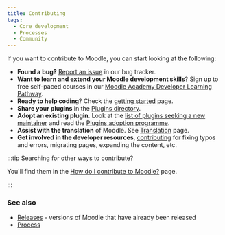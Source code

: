 ```yaml
---
title: Contributing
tags:
  - Core development
  - Processes
  - Community
---
```


If you want to contribute to Moodle, you can start looking at the following:

- **Found a bug?** [Report an issue](/general/development/tracker#reporting-an-issue) in our bug tracker.
- **Want to learn and extend your Moodle development skills**? Sign up to free self-paced courses in our [Moodle Academy Developer Learning Pathway](https://learn.moodle.org/).
- **Ready to help coding**? Check the [getting started](/general/development/gettingstarted) page.
- **Share your plugins** in the [Plugins directory](https://moodle.org/plugins).
- **Adopt an existing plugin**. Look at the [list of plugins seeking a new maintainer](https://moodle.org/plugins/browse.php?list=set&id=61) and read the [Plugins adoption programme](https://moodle.org/mod/forum/discuss.php?d=260354).
- **Assist with the translation** of Moodle. See [Translation](/general/development/process/translation) page.
- **Get involved in the developer resources**, [contributing](/general/documentation/contributing) for fixing typos and errors, migrating pages, expanding the content, etc.

:::tip Searching for other ways to contribute?

You'll find them in the [How do I contribute to Moodle?](https://moodle.com/faq/how-do-i-contribute-to-moodle/) page.

:::

### See also

- [Releases](/general/releases) - versions of Moodle that have already been released
- [Process](/general/development/process)
